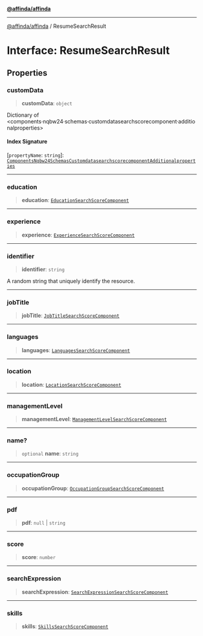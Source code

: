[**@affinda/affinda**](../README.md)

***

[@affinda/affinda](../globals.md) / ResumeSearchResult

# Interface: ResumeSearchResult

## Properties

### customData

> **customData**: `object`

Dictionary of <components·nqbw24·schemas·customdatasearchscorecomponent·additionalproperties>

#### Index Signature

\[`propertyName`: `string`\]: [`ComponentsNqbw24SchemasCustomdatasearchscorecomponentAdditionalproperties`](ComponentsNqbw24SchemasCustomdatasearchscorecomponentAdditionalproperties.md)

***

### education

> **education**: [`EducationSearchScoreComponent`](EducationSearchScoreComponent.md)

***

### experience

> **experience**: [`ExperienceSearchScoreComponent`](ExperienceSearchScoreComponent.md)

***

### identifier

> **identifier**: `string`

A random string that uniquely identify the resource.

***

### jobTitle

> **jobTitle**: [`JobTitleSearchScoreComponent`](JobTitleSearchScoreComponent.md)

***

### languages

> **languages**: [`LanguagesSearchScoreComponent`](LanguagesSearchScoreComponent.md)

***

### location

> **location**: [`LocationSearchScoreComponent`](LocationSearchScoreComponent.md)

***

### managementLevel

> **managementLevel**: [`ManagementLevelSearchScoreComponent`](ManagementLevelSearchScoreComponent.md)

***

### name?

> `optional` **name**: `string`

***

### occupationGroup

> **occupationGroup**: [`OccupationGroupSearchScoreComponent`](OccupationGroupSearchScoreComponent.md)

***

### pdf

> **pdf**: `null` \| `string`

***

### score

> **score**: `number`

***

### searchExpression

> **searchExpression**: [`SearchExpressionSearchScoreComponent`](SearchExpressionSearchScoreComponent.md)

***

### skills

> **skills**: [`SkillsSearchScoreComponent`](SkillsSearchScoreComponent.md)
